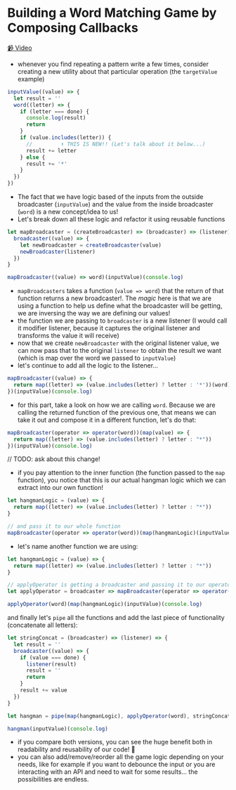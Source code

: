 # Building a Word Matching Game by Composing Callbacks

[📹 Video](https://egghead.io/lessons/egghead-building-a-word-matching-game-by-composing-callbacks)

- whenever you find repeating a pattern write a few times, consider creating a new utility about that particular operation (the `targetValue` example)

```javascript
inputValue((value) => {
  let result = ''
  word((letter) => {
    if (letter === done) {
      console.log(result)
      return
    }
    if (value.includes(letter)) {
      //         ⬆️ THIS IS NEW!! (Let's talk about it below...)
      result += letter
    } else {
      result += '*'
    }
  })
})
```

- The fact that we have logic based of the inputs from the outside broadcaster (`inputValue`) and the value from the inside broadcaster (`word`) is a new concept/idea to us!
- Let's break down all these logic and refactor it using reusable functions

```javascript
let mapBroadcaster = (createBroadcaster) => (broadcaster) => (listener) => {
  broadcaster((value) => {
    let newBroadcaster = createBroadcaster(value)
    newBroadcaster(listener)
  })
}

mapBroadcaster((value) => word)(inputValue)(console.log)
```

- `mapBroadcasters` takes a function (`value => word`) that the return of that function returns a new broadcaster!. The _magic_ here is that we are using a function to help us define what the broadcaster will be getting, we are inversing the way we are defining our values!
- the function we are passing to `broadcaster` is a new listener (I would call it modifier listener, because it captures the original listener and transforms the value it will receive)
- now that we create `newBroadcaster` with the original listener value, we can now pass that to the original `listener` to obtain the result we want (which is map over the word we passed to `inputValue`)
- let's continue to add all the logic to the listener...

```javascript
mapBroadcaster((value) => {
  return map((letter) => (value.includes(letter) ? letter : '*'))(word)
})(inputValue)(console.log)
```

- for this part, take a look on how we are calling `word`. Because we are calling the returned function of the previous one, that means we can take it out and compose it in a different function, let's do that:

```javascript
mapBroadcaster(operator => operator(word))(map(value) => {
  return map((letter) => (value.includes(letter) ? letter : "*"))
})(inputValue)(console.log)
```

// TODO: ask about this change!

- if you pay attention to the inner function (the function passed to the `map` function), you notice that this is our actual hangman logic which we can extract into our own function!

```javascript
let hangmanLogic = (value) => {
  return map((letter) => (value.includes(letter) ? letter : "*"))
}

// and pass it to our whole function
mapBroadcaster(operator => operator(word))(map(hangmanLogic)(inputValue)(console.log)
```

- let's name another function we are using:

```javascript
let hangmanLogic = (value) => {
  return map((letter) => (value.includes(letter) ? letter : "*"))
}

// applyOperator is getting a broadcaster and passing it to our operator, this is the same thing we did with `inputValue` (abstract a piece of functionality to its own function)
let applyOperator = broadcaster => mapBroadcaster(operator => operator(broadcaster))

applyOperator(word)(map(hangmanLogic)(inputValue)(console.log)
```

and finally let's `pipe` all the functions and add the last piece of functionality (concatenate all letters):

```javascript
let stringConcat = (broadcaster) => (listener) => {
  let result = ''
  broadcaster((value) => {
    if (value === done) {
      listener(result)
      result = ''
      return
    }
    result += value
  })
}

let hangman = pipe(map(hangmanLogic), applyOperator(word), stringConcat)

hangman(inputValue)(console.log)
```

- if you compare both versions, you can see the huge benefit both in readability and reusability of our code! 🌟
- you can also add/remove/reorder all the game logic depending on your needs, like for example if you want to debounce the input or you are interacting with an API and need to wait for some results... the possibilities are endless.
